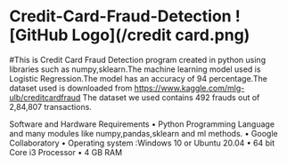 # Credit-Card-Fraud-Detection ![GitHub Logo](/credit card.png)
#This is Credit Card Fraud Detection program created in python using libraries such as numpy,sklearn.The machine learning model used is Logistic Regression.The model has an accuracy of 94 percentage.The dataset used is downloaded from https://www.kaggle.com/mlg-ulb/creditcardfraud
The dataset we used contains 492 frauds out of 2,84,807
transactions.

Software and Hardware Requirements
• Python Programming Language and many modules like
numpy,pandas,sklearn and ml methods.
• Google Collaboratory
• Operating system :Windows 10 or Ubuntu 20.04
• 64 bit Core i3 Processor
• 4 GB RAM

